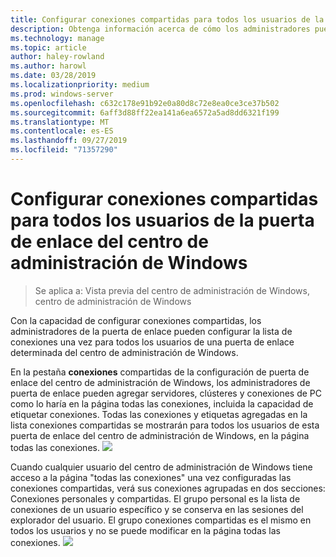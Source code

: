 ```yaml
---
title: Configurar conexiones compartidas para todos los usuarios de la puerta de enlace del centro de administración de Windows
description: Obtenga información acerca de cómo los administradores pueden configurar su puerta de enlace del centro de administración de Windows (Project Honolulu) una vez para permitir que todos los usuarios compartan una sola lista de conexiones.
ms.technology: manage
ms.topic: article
author: haley-rowland
ms.author: harowl
ms.date: 03/28/2019
ms.localizationpriority: medium
ms.prod: windows-server
ms.openlocfilehash: c632c178e91b92e0a80d8c72e8ea0ce3ce37b502
ms.sourcegitcommit: 6aff3d88ff22ea141a6ea6572a5ad8dd6321f199
ms.translationtype: MT
ms.contentlocale: es-ES
ms.lasthandoff: 09/27/2019
ms.locfileid: "71357290"
---
```

# <a name="configure-shared-connections-for-all-users-of-the-windows-admin-center-gateway"></a>Configurar conexiones compartidas para todos los usuarios de la puerta de enlace del centro de administración de Windows

> Se aplica a: Vista previa del centro de administración de Windows, centro de administración de Windows

Con la capacidad de configurar conexiones compartidas, los administradores de la puerta de enlace pueden configurar la lista de conexiones una vez para todos los usuarios de una puerta de enlace determinada del centro de administración de Windows. 

En la pestaña **conexiones** compartidas de la configuración de puerta de enlace del centro de administración de Windows, los administradores de puerta de enlace pueden agregar servidores, clústeres y conexiones de PC como lo haría en la página todas las conexiones, incluida la capacidad de etiquetar conexiones. Todas las conexiones y etiquetas agregadas en la lista conexiones compartidas se mostrarán para todos los usuarios de esta puerta de enlace del centro de administración de Windows, en la página todas las conexiones.
    ![](../media/shared-cnxns-1.png)

Cuando cualquier usuario del centro de administración de Windows tiene acceso a la página "todas las conexiones" una vez configuradas las conexiones compartidas, verá sus conexiones agrupadas en dos secciones: Conexiones personales y compartidas. El grupo personal es la lista de conexiones de un usuario específico y se conserva en las sesiones del explorador del usuario. El grupo conexiones compartidas es el mismo en todos los usuarios y no se puede modificar en la página todas las conexiones.
![](../media/shared-cnxns-2.png)